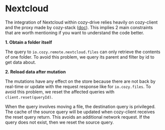 # Nextcloud

The integration of Nextcloud within cozy-drive relies heavily on cozy-client and the proxy made by cozy-stack ([doc](https://docs.cozy.io/en/cozy-stack/nextcloud/)). This implies 2 main constraints that are worth mentioning if you want to understand the code better.

**1. Obtain a folder itself**

The query to `io.cozy.remote.nextcloud.files` can only retrieve the contents of one folder. To avoid this problem, we query its parent and filter by id to get data about.

**2. Reload data after mutation**

The mutations have any effect on the store because there are not back by real-time or update with the request response like for `io.cozy.files`. To avoid this problem, we reset the affected queries with `client.reset(queryId)`.

When the query involves moving a file, the destination query is privileged. The cache of the source query will be updated when cozy-client receives the reset query return. This avoids an additional network request. If the query does not exist, then we reset the source query.
